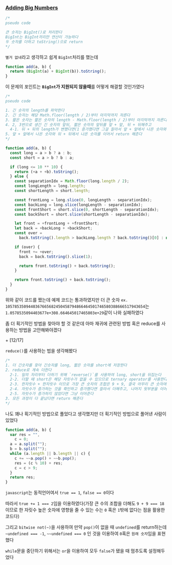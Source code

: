 ### [Adding Big Numbers](https://www.codewars.com/kata/525f4206b73515bffb000b21/train/javascript)

```js
/*
pseudo code

큰 숫자는 BigInt()로 처리한다
BigInt는 BigInt끼리만 연산이 가능하다
두 숫자를 더하고 toString()으로 return
*/
```

`별거 없네`라고 생각하고 쉽게 `BigInt`처리를 했는데

```js
function add(a, b) {
  return (BigInt(a) + BigInt(b)).toString();
}
```

이 문제의 포인트는 **`BigInt`가 지원되지 않을때**를 어떻게 해결할 것인가였다

```js
/*
pseudo code

1. 긴 숫자의 length를 파악한다
2. 긴 숫자는 해당 Math.floor(length / 2)부터 마지막까지 자른다
3. 짧은 숫자는 짧은 숫자의 length - Math.floor(length / 2)부터 마지막까지 자른다
4. 2, 3번으로 생긴 긴 숫자의 앞뒤, 짧은 숫자의 앞뒤를 앞 + 앞, 뒤 + 뒤해주고
  4-1. 뒤 + 뒤의 length가 변했다면(1 증가했다면 그걸 잘라서 앞 + 앞에서 나온 숫자와 더해준다)
5. 앞 + 앞에서 나온 숫자와 뒤 + 뒤에서 나온 숫자를 이어서 return 해준다
*/
```

```js
function add(a, b) {
  const long = a > b ? a : b;
  const short = a > b ? b : a;

  if (long <= 10 ** 10) {
    return (+a + +b).toString();
  } else {
    const separationIdx = Math.floor(long.length / 2);
    const longLength = long.length;
    const shortLength = short.length;

    const frontLong = long.slice(0, longLength - separationIdx);
    const backLong = long.slice(longLength - separationIdx);
    const frontShort = short.slice(0, shortLength - separationIdx);
    const backShort = short.slice(shortLength - separationIdx);

    let front = +frontLong + +frontShort;
    let back = +backLong + +backShort;
    const over =
      back.toString().length > backLong.length ? back.toString()[0] : null;

    if (over) {
      front += +over;
      back = back.toString().slice(1);

      return front.toString() + back.toString();
    }

    return front.toString() + back.toString();
  }
}
```

위와 같이 코드를 짰는데 예제 코드는 통과하였지만 더 큰 숫자 `ex. 1057853509440367665682450458794866464501746580388666517943654`는 `1.0578535094403677e+308.664645017465803e+29`같이 나와 실패하였다

좀 더 획기적인 방법을 찾아야 할 것 같은데 아마 재귀에 관련된 방법 혹은 reduce를 사용하는 방법을 고안해봐야겠다

\+ [12/17]

`reduce()`를 사용하는 법을 생각해봤다

```js
/*
1. 더 긴숫자를 찾아 긴숫자를 long, 짧은 숫자를 short에 저장한다
2. reduce로 계속 더한다
  2-1. 일의 자리부터 더하기 위해 `reverse()`를 사용하여 long, short을 뒤집는다
  2-2. 더할 때 short은 해당 자릿수가 없을 수 있으므로 ternary operator를 사용한다
  2-3. 한자릿수 + 한자릿수 이므로 가장 큰 숫자의 조합은 9 + 9, 결국 아무리 큰 숫자여도 자릿수는 최대 1이 증가할 수 있다
  2-4. 자릿수가 증가하는 것을 확인하고 증가했다면 잘라서 더해주고, 나머지 뒷부분을 이어준다
  2-5. 자릿수가 증가하지 않았다면 그냥 이어준다
3. 모든 과정이 다 끝났다면 return 해준다
*/
```

나도 꽤나 획기적인 방법으로 풀었다고 생각했지만 더 획기적인 방법으로 풀어낸 사람이 있었다

```js
function add(a, b) {
  var res = "",
    c = 0;
  a = a.split("");
  b = b.split("");
  while (a.length || b.length || c) {
    c += ~~a.pop() + ~~b.pop();
    res = (c % 10) + res;
    c = c > 9;
  }
  return res;
}
```

`javascript`는 동적언어여서 `true == 1`, `false == 0`이다

따라서 `true += 1 === 2`임을 이용하였다(가장 큰 수의 조합을 더해도 `9 + 9 === 18`이므로 한 자릿수 높은 숫자에 영향을 줄 수 있는 수는 `0` 혹은 `1`밖에 없다는 점을 활용한 코드다)

그리고 `bitwise not(~)`을 사용하여 만약 `pop()`이 없을 때 `undefined`를 return하는데 `~undefined === -1`, `~~undefined === 0` 인 것을 이용하여 `0`혹은 `원래 숫자`임을 표현했다

`while`문을 중단하기 위해서는 `or`을 이용하여 모두 `false`가 됐을 때 멈추도록 설정해두었다